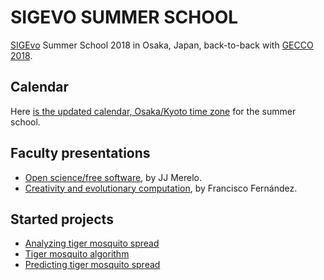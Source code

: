 # SIGEVO     SUMMER     SCHOOL

[SIGEvo](https://sigevo.org) Summer School 2018 in Osaka, Japan, back-to-back with
[GECCO 2018](http://gecco-2018.sigevo.org/). 

## Calendar

Here [is the updated calendar, Osaka/Kyoto time zone](https://calendar.google.com/calendar?cid=aXBtbGhiMGUyMmJvYWU4N3RqdTBxOGNscXNAZ3JvdXAuY2FsZW5kYXIuZ29vZ2xlLmNvbQ) for the summer school.

## Faculty presentations

* [Open science/free software](https://jj.github.io/s3-open-science/#/), by JJ Merelo.
* [Creativity and evolutionary computation](https://www.slideshare.net/fcofdez/s3-tutorial-creativity?utm_source=slideshow02&utm_medium=ssemail&utm_campaign=share_slideshow), by Francisco Fernández.

## Started projects

* [Analyzing tiger mosquito spread](https://github.com/sigevo-summer-school-2018/Analyzing-tiger-mosquito-disease-spread)
* [Tiger mosquito algorithm](https://github.com/sigevo-summer-school-2018/tiger-mosquito-algorithm)
* [Predicting tiger mosquito spread](https://github.com/sigevo-summer-school-2018/tigers)
